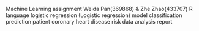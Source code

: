 Machine Learning assignment Weida Pan(369868) & Zhe Zhao(433707)
R language logistic regression (Logistic regression) model classification prediction patient coronary heart disease risk data analysis report

